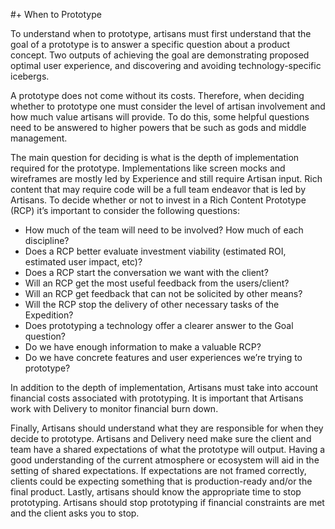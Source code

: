 #+ When to Prototype

To understand when to prototype, artisans must first understand that the goal of a prototype is to answer a specific question about a product concept. Two outputs of achieving the goal are demonstrating proposed optimal user experience, and discovering and avoiding technology-specific icebergs.

A prototype does not come without its costs. Therefore, when deciding whether to prototype one must consider the level of artisan involvement and how much value artisans will provide. To do this, some helpful questions need to be answered to higher powers that be such as gods and middle management. 

The main question for deciding is what is the depth of implementation required for the prototype. Implementations like screen mocks and wireframes are mostly led by Experience and still require Artisan input. Rich content that may require code will be a full team endeavor that is led by Artisans. To decide whether or not to invest in a Rich Content Prototype (RCP) it’s important to consider the following questions:
- How much of the team will need to be involved? How much of each discipline?
- Does a RCP better evaluate investment viability (estimated ROI, estimated user impact, etc)?
- Does a RCP start the conversation we want with the client?
- Will an RCP get the most useful feedback from the users/client?
- Will an RCP get feedback that can not be solicited by other means?
- Will the RCP stop the delivery of other necessary tasks of the Expedition?
- Does prototyping a technology offer a clearer answer to the Goal question?
- Do we have enough information to make a valuable RCP?
- Do we have concrete features and user experiences we’re trying to prototype?
 
In addition to the depth of implementation, Artisans must take into account financial costs associated with prototyping. It is important that Artisans work with Delivery to monitor financial burn down.
 
Finally, Artisans should understand what they are responsible for when they decide to prototype. Artisans and Delivery need make sure the client and team have a shared expectations of what the prototype will output. Having a good understanding of the current atmosphere or ecosystem will aid in the setting of shared expectations. If expectations are not framed correctly, clients could be expecting something that is production-ready and/or the final product. Lastly, artisans should know the appropriate time to stop prototyping. Artisans should stop prototyping if financial constraints are met and the client asks you to stop.

